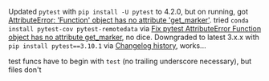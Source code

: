 


Updated `pytest` with `pip install -U pytest` to 4.2.0, but on running, got [AttributeError: 'Function' object has no attribute 'get_marker'](https://github.com/pytest-dev/pytest-cov/issues/252). tried `conda install pytest-cov pytest-remotedata` via [Fix pytest AttributeError Function object has no attribute get_marker](https://www.scivision.co/pytest-attribute-error-getmarker/), no dice.
Downgraded to latest 3.x.x with `pip install pytest==3.10.1` via [Changelog history](https://docs.pytest.org/en/latest/changelog.html), works...

test funcs have to begin with `test` (no trailing underscore necessary), but files don't